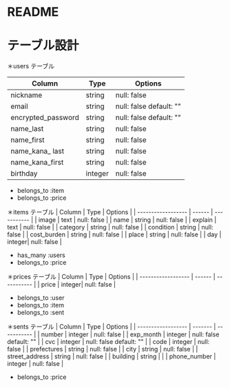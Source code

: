 # README

# テーブル設計

＊users テーブル

| Column             | Type   | Options                |
| ------------------ | ------ | -----------            |
| nickname           | string | null: false            |
| email              | string | null: false default: ""|
| encrypted_password | string | null: false default: ""|
| name_last          | string | null: false            |
| name_first         | string | null: false            |
| name_kana_ last    | string | null: false            |
| name_kana_first    | string | null: false            |
| birthday           | integer| null: false            |

- belongs_to :item
- belongs_to :price

＊items テーブル
| Column             | Type   | Options                |
| ------------------ | ------ | -----------            |
| image              | text   | null: false            |
| name               | string | null: false            |
| explain            | text   | null: false            |
| category           | string | null: false            |
| condition          | string | null: false            |
| cost_burden        | string | null: false            |
| place              | string | null: false            |
| day                | integer| null: false            |

- has_many :users
- belongs_to :price

＊prices テーブル
| Column             | Type   | Options                |
| ------------------ | ------ | -----------            |
| price              | integer| null: false            |

- belongs_to :user
- belongs_to :item
- belongs_to :sent

＊sents テーブル
| Column             | Type    | Options                 |
| ------------------ | ------- | -----------             |
| number             | integer | null: false             |
| exp_month          | integer | null: false default: "" |
| cvc                | integer | null: false default: "" |
| code               | integer | null: false             |
| prefectures        | string  | null: false             |
| city               | string  | null: false             |
| street_address     | string  | null: false             |
| building           | string  |                         |
| phone_number       | integer | null: false          |


- belongs_to :price